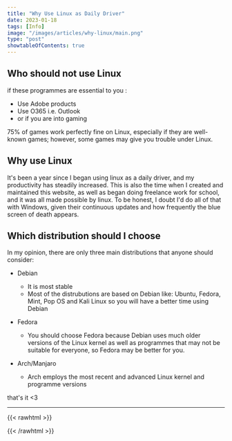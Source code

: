 ```yaml
---
title: "Why Use Linux as Daily Driver"
date: 2023-01-18
tags: [Info]
image: "/images/articles/why-linux/main.png"
type: "post"
showtableOfContents: true
---
```


## Who should not use Linux
if these programmes are essential to you : 

- Use Adobe products
- Use O365 i.e. Outlook
- or if you are into gaming

75% of games work perfectly fine on Linux, especially if they are well-known games; however, some games may give you trouble under Linux.

## Why use Linux
It's been a year since I began using linux as a daily driver, and my productivity has steadily increased. This is also the time when I created and maintained this website, as well as began doing freelance work for school, and it was all made possible by linux. To be honest, I doubt I'd do all of that with Windows, given their continuous updates and how frequently the blue screen of death appears.

## Which distribution should I choose
In my opinion, there are only three main distributions that anyone should consider: 

- Debian
  - It is most stable
  - Most of the distrubutions are based on Debian like: Ubuntu, Fedora, Mint, Pop OS and Kali Linux so you will have a better time using Debian

- Fedora 
  - You should choose Fedora because Debian uses much older versions of the Linux kernel as well as programmes that may not be suitable for everyone, so Fedora may be better for you.
- Arch/Manjaro 
  - Arch employs the most recent and advanced Linux kernel and programme versions

that's it <3

----

{{< rawhtml >}} 
<script src="https://utteranc.es/client.js"
        repo="mansoorbarri/website"
        issue-term="title"
        theme="github-dark"
        crossorigin="anonymous"
        async>
</script>
{{< /rawhtml >}}